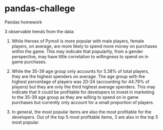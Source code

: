 # pandas-challege
 Pandas homework
 
 3 observable trends from the data:
 
 1. While Heroes of Pymoli is more popular with male players, female players, on average, are more likely to spend more money on purchases within the game. This may indicate that popularity, from a gender perspective, may have little correlation to willingness to spend on in game purchases.
 
 2. While the 35-39 age group only accounts for 5.38% of total players, they are the highest spenders on average. The age group with the highest percentage of players was 20-24 (accounting for 44.79% of players) but they are only the third highest average spenders. This may indicate that it could be profitable for developers to invest in marketing to the 35-39 age group as they are willing to spend on in game purchases but currently only account for a small proportion of players.
 
 3. In general, the most popular items are also the most profitable for the developers. Out of the top 5 most profitable items, 3 are also
 in the top 5 most popular. 